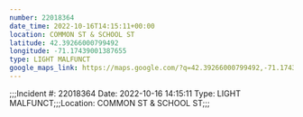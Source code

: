 ```yaml
---
number: 22018364
date_time: 2022-10-16T14:15:11+00:00
location: COMMON ST & SCHOOL ST
latitude: 42.39266000799492
longitude: -71.17439001387655
type: LIGHT MALFUNCT
google_maps_link: https://maps.google.com/?q=42.39266000799492,-71.17439001387655
---
```


;;;Incident #: 22018364  Date: 2022-10-16 14:15:11   Type: LIGHT MALFUNCT;;;Location: COMMON ST & SCHOOL ST;;;

